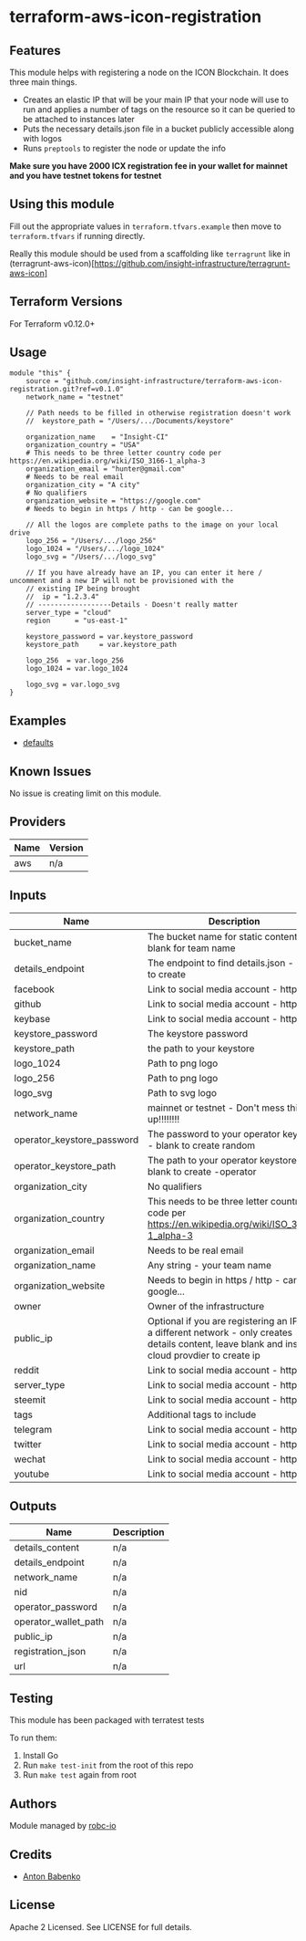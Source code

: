 # terraform-aws-icon-registration

## Features

This module helps with registering a node on the ICON Blockchain. It does three main things.

- Creates an elastic IP that will be your main IP that your node will use to run and applies a number of tags on the
resource so it can be queried to be attached to instances later
- Puts the necessary details.json file in a bucket publicly accessible along with logos
- Runs `preptools` to register the node or update the info

**Make sure you have 2000 ICX registration fee in your wallet for mainnet and you have testnet tokens for testnet**

## Using this module

Fill out the appropriate values in `terraform.tfvars.example` then move to `terraform.tfvars` if running directly.

Really this module should be used from a scaffolding like `terragrunt` like in (terragrunt-aws-icon)[https://github.com/insight-infrastructure/terragrunt-aws-icon]

## Terraform Versions

For Terraform v0.12.0+

## Usage

```hcl
module "this" {
    source = "github.com/insight-infrastructure/terraform-aws-icon-registration.git?ref=v0.1.0"
    network_name = "testnet"

    // Path needs to be filled in otherwise registration doesn't work
    //  keystore_path = "/Users/.../Documents/keystore"

    organization_name    = "Insight-CI"
    organization_country = "USA"
    # This needs to be three letter country code per https://en.wikipedia.org/wiki/ISO_3166-1_alpha-3
    organization_email = "hunter@gmail.com"
    # Needs to be real email
    organization_city = "A city"
    # No qualifiers
    organization_website = "https://google.com"
    # Needs to begin in https / http - can be google...

    // All the logos are complete paths to the image on your local drive
    logo_256 = "/Users/.../logo_256"
    logo_1024 = "/Users/.../logo_1024"
    logo_svg = "/Users/.../logo_svg"

    // If you have already have an IP, you can enter it here / uncomment and a new IP will not be provisioned with the
    // existing IP being brought
    //  ip = "1.2.3.4"
    // ------------------Details - Doesn't really matter
    server_type = "cloud"
    region      = "us-east-1"

    keystore_password = var.keystore_password
    keystore_path     = var.keystore_path

    logo_256  = var.logo_256
    logo_1024 = var.logo_1024

    logo_svg = var.logo_svg
}
```

## Examples

- [defaults](https://github.com/robc-io/terraform-aws-icon-registration/tree/master/examples/defaults)

## Known  Issues
No issue is creating limit on this module.

<!-- BEGINNING OF PRE-COMMIT-TERRAFORM DOCS HOOK -->
## Providers

| Name | Version |
|------|---------|
| aws | n/a |

## Inputs

| Name | Description | Type | Default | Required |
|------|-------------|------|---------|:-----:|
| bucket\_name | The bucket name for static content - blank for team name | `string` | `""` | no |
| details\_endpoint | The endpoint to find details.json - blank to create | `string` | `""` | no |
| facebook | Link to social media account - https://... | `string` | `""` | no |
| github | Link to social media account - https://... | `string` | `""` | no |
| keybase | Link to social media account - https://... | `string` | `""` | no |
| keystore\_password | The keystore password | `string` | n/a | yes |
| keystore\_path | the path to your keystore | `string` | n/a | yes |
| logo\_1024 | Path to png logo | `string` | `""` | no |
| logo\_256 | Path to png logo | `string` | `""` | no |
| logo\_svg | Path to svg logo | `string` | `""` | no |
| network\_name | mainnet or testnet - Don't mess this up!!!!!!!! | `string` | `"mainnet"` | no |
| operator\_keystore\_password | The password to your operator keystore - blank to create random | `string` | `""` | no |
| operator\_keystore\_path | The path to your operator keystore - blank to create <keystore-path>-operator | `string` | `""` | no |
| organization\_city | No qualifiers | `string` | `""` | no |
| organization\_country | This needs to be three letter country code per https://en.wikipedia.org/wiki/ISO_3166-1_alpha-3 | `string` | `""` | no |
| organization\_email | Needs to be real email | `string` | `""` | no |
| organization\_name | Any string - your team name | `string` | `""` | no |
| organization\_website | Needs to begin in https / http - can be google... | `string` | `""` | no |
| owner | Owner of the infrastructure | `string` | `"insight"` | no |
| public\_ip | Optional if you are registering an IP from a different network - only creates details content, leave blank and insert cloud provdier to create ip | `string` | `""` | no |
| reddit | Link to social media account - https://... | `string` | `""` | no |
| server\_type | Link to social media account - https://... | `string` | `"cloud"` | no |
| steemit | Link to social media account - https://... | `string` | `""` | no |
| tags | Additional tags to include | `map(string)` | `{}` | no |
| telegram | Link to social media account - https://... | `string` | `""` | no |
| twitter | Link to social media account - https://... | `string` | `""` | no |
| wechat | Link to social media account - https://... | `string` | `""` | no |
| youtube | Link to social media account - https://... | `string` | `""` | no |

## Outputs

| Name | Description |
|------|-------------|
| details\_content | n/a |
| details\_endpoint | n/a |
| network\_name | n/a |
| nid | n/a |
| operator\_password | n/a |
| operator\_wallet\_path | n/a |
| public\_ip | n/a |
| registration\_json | n/a |
| url | n/a |

<!-- END OF PRE-COMMIT-TERRAFORM DOCS HOOK -->

## Testing
This module has been packaged with terratest tests

To run them:

1. Install Go
2. Run `make test-init` from the root of this repo
3. Run `make test` again from root

## Authors

Module managed by [robc-io](github.com/robc-io)

## Credits

- [Anton Babenko](https://github.com/antonbabenko)

## License

Apache 2 Licensed. See LICENSE for full details.